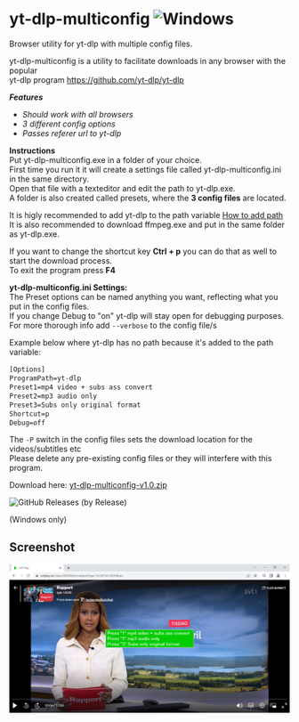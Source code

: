# yt-dlp-multiconfig ![Windows](https://img.shields.io/badge/Windows-0078D6?style=for-the-badge&logo=windows&logoColor=white)
Browser utility for yt-dlp with multiple config files.

yt-dlp-multiconfig is a utility to facilitate downloads in any browser with the popular  
yt-dlp program https://github.com/yt-dlp/yt-dlp

_**Features**_
 - _Should work with all browsers_
 - _3 different config options_
  - _Passes referer url to yt-dlp_
  
  **Instructions**  
Put yt-dlp-multiconfig.exe in a folder of your choice.  
First time you run it it will create a settings file called yt-dlp-multiconfig.ini in the same directory.  
Open that file with a texteditor and edit the path to yt-dlp.exe.   
A folder is also created called presets, where the **3 config files** are located.  

It is higly recommended to add yt-dlp to the path variable [How to add path](https://www.architectryan.com/2018/03/17/add-to-the-path-on-windows-10/)  
It is also recommended to download ffmpeg.exe and put in the same folder as yt-dlp.exe.

 
If you want to change the shortcut key **Ctrl + p** you can do that as well to start the download process.  
To exit the program press **F4**

**yt-dlp-multiconfig.ini Settings:**  
The Preset options can be named anything you want, reflecting what you put in the config files.  
If you change Debug to "on" yt-dlp will stay open for debugging purposes.  
For more thorough info add `--verbose` to the config file/s  

Example below where yt-dlp has no path because it's added to the path variable:
```
[Options]
ProgramPath=yt-dlp
Preset1=mp4 video + subs ass convert
Preset2=mp3 audio only
Preset3=Subs only original format
Shortcut=p
Debug=off
```
The `-P` switch in the config files sets the download location for the videos/subtitles etc  
Please delete any pre-existing config files or they will interfere with this program.

Download here: [yt-dlp-multiconfig-v1.0.zip](https://github.com/dobbelina/yt-dlp-multiconfig/releases/download/v1.0-Windows/yt-dlp-multiconfig-v1.0.zip)

![GitHub Releases (by Release)](https://img.shields.io/github/downloads/dobbelina/yt-dlp-multiconfig/v1.0-Windows/total)

(Windows only)  


## Screenshot

<p align="center"><img src="yt-dlp-multiconfig.png" width="600" /></p>

